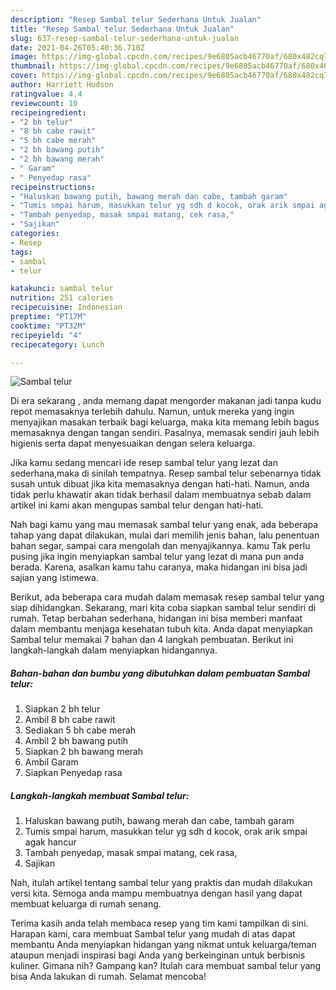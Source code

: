 ```yaml
---
description: "Resep Sambal telur Sederhana Untuk Jualan"
title: "Resep Sambal telur Sederhana Untuk Jualan"
slug: 637-resep-sambal-telur-sederhana-untuk-jualan
date: 2021-04-26T05:40:36.710Z
image: https://img-global.cpcdn.com/recipes/9e6805acb46770af/680x482cq70/sambal-telur-foto-resep-utama.jpg
thumbnail: https://img-global.cpcdn.com/recipes/9e6805acb46770af/680x482cq70/sambal-telur-foto-resep-utama.jpg
cover: https://img-global.cpcdn.com/recipes/9e6805acb46770af/680x482cq70/sambal-telur-foto-resep-utama.jpg
author: Harriett Hudson
ratingvalue: 4.4
reviewcount: 10
recipeingredient:
- "2 bh telur"
- "8 bh cabe rawit"
- "5 bh cabe merah"
- "2 bh bawang putih"
- "2 bh bawang merah"
- " Garam"
- " Penyedap rasa"
recipeinstructions:
- "Haluskan bawang putih, bawang merah dan cabe, tambah garam"
- "Tumis smpai harum, masukkan telur yg sdh d kocok, orak arik smpai agak hancur"
- "Tambah penyedap, masak smpai matang, cek rasa,"
- "Sajikan"
categories:
- Resep
tags:
- sambal
- telur

katakunci: sambal telur 
nutrition: 251 calories
recipecuisine: Indonesian
preptime: "PT17M"
cooktime: "PT32M"
recipeyield: "4"
recipecategory: Lunch

---
```



![Sambal telur](https://img-global.cpcdn.com/recipes/9e6805acb46770af/680x482cq70/sambal-telur-foto-resep-utama.jpg)

Di era  sekarang , anda memang dapat mengorder makanan jadi tanpa kudu repot memasaknya terlebih dahulu. Namun, untuk mereka yang ingin menyajikan masakan terbaik bagi keluarga, maka kita memang lebih bagus memasaknya dengan tangan sendiri. Pasalnya, memasak sendiri jauh lebih higienis serta dapat menyesuaikan dengan selera keluarga.

Jika kamu sedang mencari ide resep sambal telur yang lezat dan sederhana,maka di sinilah tempatnya. Resep sambal telur  sebenarnya tidak susah untuk dibuat jika kita memasaknya dengan hati-hati. Namun, anda tidak perlu khawatir akan tidak berhasil dalam membuatnya 
sebab dalam artikel ini kami akan mengupas sambal telur dengan hati-hati.  



Nah bagi kamu yang mau memasak sambal telur yang enak, ada beberapa tahap yang dapat dilakukan, mulai dari memilih jenis bahan, lalu penentuan bahan segar, sampai cara mengolah dan menyajikannya. kamu Tak perlu pusing jika ingin menyiapkan sambal telur yang lezat di mana pun anda berada. Karena, asalkan kamu  tahu caranya, maka hidangan ini bisa jadi sajian yang istimewa.

Berikut, ada beberapa cara mudah dalam memasak resep sambal telur yang siap dihidangkan. Sekarang, mari kita coba siapkan sambal telur sendiri di rumah. Tetap berbahan sederhana, hidangan ini bisa memberi manfaat dalam membantu menjaga kesehatan tubuh kita. Anda dapat menyiapkan Sambal telur memakai 7 bahan dan 4 langkah pembuatan. Berikut ini langkah-langkah dalam menyiapkan hidangannya.

<!--inarticleads1-->

##### Bahan-bahan dan bumbu yang dibutuhkan dalam pembuatan Sambal telur:

1. Siapkan 2 bh telur
1. Ambil 8 bh cabe rawit
1. Sediakan 5 bh cabe merah
1. Ambil 2 bh bawang putih
1. Siapkan 2 bh bawang merah
1. Ambil  Garam
1. Siapkan  Penyedap rasa




<!--inarticleads2-->

##### Langkah-langkah membuat Sambal telur:

1. Haluskan bawang putih, bawang merah dan cabe, tambah garam
1. Tumis smpai harum, masukkan telur yg sdh d kocok, orak arik smpai agak hancur
1. Tambah penyedap, masak smpai matang, cek rasa,
1. Sajikan




Nah, itulah artikel tentang  sambal telur  yang praktis dan mudah dilakukan versi kita. Semoga anda mampu membuatnya dengan hasil yang dapat membuat keluarga di rumah senang. 

Terima kasih anda telah membaca resep yang tim kami tampilkan di sini. Harapan kami, cara membuat  Sambal telur yang mudah di atas dapat membantu Anda menyiapkan hidangan yang nikmat untuk keluarga/teman ataupun menjadi inspirasi bagi Anda yang berkeinginan untuk berbisnis kuliner. Gimana nih? Gampang kan? Itulah cara membuat sambal telur yang bisa Anda lakukan di rumah. Selamat mencoba!

